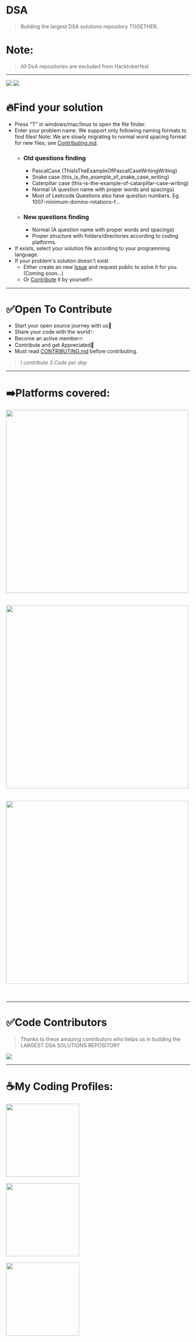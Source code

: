 # DSA
> Building the largest DSA solutions repository TOGETHER.

# Note:
> All DsA repositories are excluded from Hacktoberfest

---
<a href="https://github.com/Sagar0-0/DsA"><img src="https://img.shields.io/github/contributors/Sagar0-0/DsA?style=flat-square"></a>
<a href="https://github.com/Sagar0-0/DsA"><img src="https://img.shields.io/github/repo-size/Sagar0-0/DsA?style=flat-square"></a>
# 🔥Find your solution
- Press "T" in windows/mac/linux to open the file finder.
- Enter your problem name. We support only following naming formats to find files! Note: We are slowly migrating to normal word spacing format for new files, see [Contributing.md](https://github.com/Sagar0-0/DsA/blob/main/CONTRIBUTING.md).
  - ### Old questions finding
    - PascalCase (ThisIsTheExampleOfPascalCaseWritingWriting)
    - Snake case (this_is_the_example_of_snake_case_writing)
    - Caterpillar case (this-is-the-example-of-catarpillar-case-writing)
    - Normal (A question name with proper words and spacings)
    - Most of Leetcode Questions also have question numbers. Eg. 1007-minimum-domino-rotations-f...
  - ### New questions finding
    - Normal (A question name with proper words and spacings)
    - Proper structure with folders/directories according to coding platforms.
- If exists, select your solution file according to your programming language.
- If your problem's solution doesn't exist
  - Either create an new [Issue](https://github.com/Sagar0-0/DsA/issues) and request public to solve it for you.(Coming soon...)
  - Or [Contribute](https://github.com/Sagar0-0/DsA/pulls) it by yourself🔥

---

# ✅Open To Contribute 
- Start your open source journey with us🚀
- Share your code with the world✨
- Become an active member🔥
- Contribute and get Appreciated🤝
- Must read [CONTRIBUTING.md](https://github.com/Sagar0-0/DsA/blob/main/CONTRIBUTING.md) before contributing.

> *I contribute 3 Code per day*
---

# ➡️Platforms covered:
<a href="https://leetcode.com/problemset/all/">
<img src="https://assets.leetcode.com/static_assets/public/webpack_bundles/images/logo-dark.e99485d9b.svg" width=500px>
</a>

<br>
<br>
<br>

<a href="https://practice.geeksforgeeks.org/explore?page=1&sortBy=submissions">
<img src="https://media.geeksforgeeks.org/wp-content/cdn-uploads/20200817185016/gfg_complete_logo_2x-min.png" width=500px>
</a>

<br>
<br>
<br>

<a href="https://www.interviewbit.com/coding-interview-questions/#difficulties[]=medium&difficulties[]=hard&status[]=unsolved">
<img src="https://assets.interviewbit.com/packs/images/logo.87a398.svg" width=500px>
</a>

<br>
<br>
<br>

---

# ✅Code Contributors
> Thanks to these amazing contributors who helps us in building the LARGEST DSA SOLUTIONS REPOSITORY

<a href="https://github.com/Sagar0-0/DsA/graphs/contributors">
  <img src="https://contrib.rocks/image?repo=Sagar0-0/DsA" />
</a>

---

# ☕My Coding Profiles:
<a href="https://leetcode.com/sagar0_0/">
<img src="https://assets.leetcode.com/static_assets/public/webpack_bundles/images/logo-dark.e99485d9b.svg" width=200px>
</a>

<br>
<br>

<a href="https://auth.geeksforgeeks.org/user/0sagar0/practice">
<img src="https://media.geeksforgeeks.org/wp-content/cdn-uploads/20200817185016/gfg_complete_logo_2x-min.png" width=200px>
</a>

<br>
<br>

<a href="https://www.interviewbit.com/profile/sagar0_0">
<img src="https://assets.interviewbit.com/packs/images/logo.87a398.svg" width=200px>
</a>
